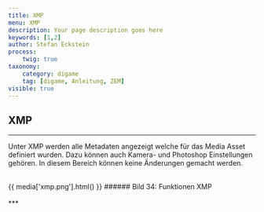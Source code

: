 ```yaml
---
title: XMP
menu: XMP
description: Your page description goes here
keywords: [1,2]
author: Stefan Eckstein
process:
	twig: true
taxonomy:
    category: digame
    tag: [digame, Anleitung, ZEM]
visible: true
---
```


## XMP
***
Unter XMP werden alle Metadaten angezeigt welche für das Media Asset definiert wurden. Dazu können auch Kamera- und Photoshop Einstellungen gehören. In diesem Bereich können keine Änderungen gemacht werden.

<br>
{{ media['xmp.png'].html() }}
###### Bild 34: Funktionen XMP
<br>

<br>
***


